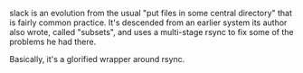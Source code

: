 slack is an evolution from the usual "put files in some central directory" that is fairly common practice.  It's descended from an earlier system its author also wrote, called "subsets", and uses a multi-stage rsync to fix some of the problems he had there.

Basically, it's a glorified wrapper around rsync.